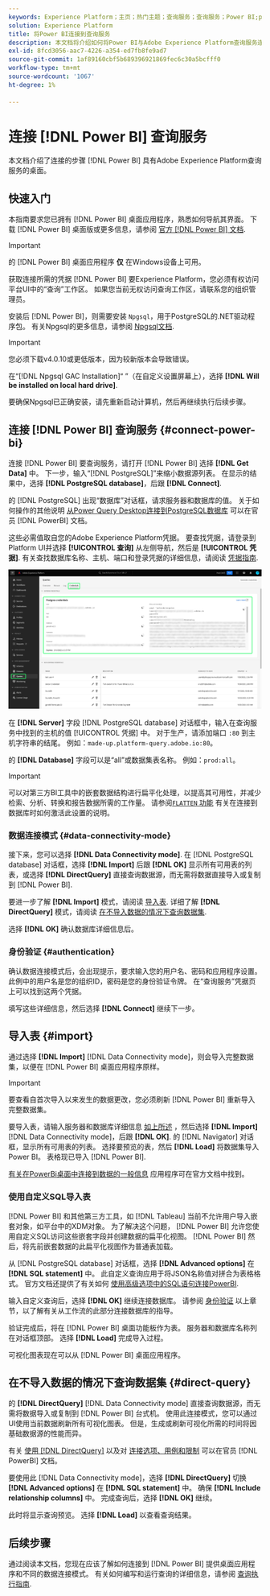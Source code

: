 ```yaml
---
keywords: Experience Platform；主页；热门主题；查询服务；查询服务；Power BI;power bi；连接到查询服务；
solution: Experience Platform
title: 将Power BI连接到查询服务
description: 本文档将介绍如何将Power BI与Adobe Experience Platform查询服务连接。
exl-id: 8fcd3056-aac7-4226-a354-ed7fb8fe9ad7
source-git-commit: 1af89160cbf5b689396921869fec6c30a5bcfff0
workflow-type: tm+mt
source-wordcount: '1067'
ht-degree: 1%

---
```


# 连接 [!DNL Power BI] 查询服务

本文档介绍了连接的步骤 [!DNL Power BI] 具有Adobe Experience Platform查询服务的桌面。

## 快速入门

本指南要求您已拥有 [!DNL Power BI] 桌面应用程序，熟悉如何导航其界面。 下载 [!DNL Power BI] 桌面版或更多信息，请参阅 [官方 [!DNL Power BI] 文档](https://docs.microsoft.com/zh-cn/power-bi/).

>[!IMPORTANT]
>
> 的 [!DNL Power BI] 桌面应用程序 **仅** 在Windows设备上可用。

获取连接所需的凭据 [!DNL Power BI] 要Experience Platform，您必须有权访问平台UI中的“查询”工作区。 如果您当前无权访问查询工作区，请联系您的组织管理员。

安装后 [!DNL Power BI]，则需要安装 `Npgsql`，用于PostgreSQL的.NET驱动程序包。 有关Npgsql的更多信息，请参阅 [Npgsql文档](https://www.npgsql.org/doc/index.html).

>[!IMPORTANT]
>
>您必须下载v4.0.10或更低版本，因为较新版本会导致错误。

在“[!DNL Npgsql GAC Installation]“ ”（在自定义设置屏幕上），选择 **[!DNL Will be installed on local hard drive]**.

要确保Npgsql已正确安装，请先重新启动计算机，然后再继续执行后续步骤。

## 连接 [!DNL Power BI] 查询服务 {#connect-power-bi}

连接 [!DNL Power BI] 要查询服务，请打开 [!DNL Power BI] 选择 **[!DNL Get Data]** 中。 下一步，输入“[!DNL PostgreSQL]”来缩小数据源列表。 在显示的结果中，选择 **[!DNL PostgreSQL database]**，后跟 **[!DNL Connect]**.

的 [!DNL PostgreSQL] 出现“数据库”对话框，请求服务器和数据库的值。 关于如何操作的其他说明 [从Power Query Desktop连接到PostgreSQL数据库](https://learn.microsoft.com/en-us/power-query/connectors/postgresql#connect-to-a-postgresql-database-from-power-query-desktop) 可以在官员 [!DNL PowerBI] 文档。

这些必需值取自您的Adobe Experience Platform凭据。 要查找凭据，请登录到Platform UI并选择 **[!UICONTROL 查询]** 从左侧导航，然后是 **[!UICONTROL 凭据]**. 有关查找数据库名称、主机、端口和登录凭据的详细信息，请阅读 [凭据指南](../ui/credentials.md).

![Experience Platform查询工作区中突出显示了凭据选项卡和过期凭据。](../images/clients/power-bi/query-service-credentials-page.png)

在 **[!DNL Server]** 字段 [!DNL PostgreSQL database] 对话框中，输入在查询服务中找到的主机的值 [!UICONTROL 凭据] 中。 对于生产，请添加端口 `:80` 到主机字符串的结尾。 例如：`made-up.platform-query.adobe.io:80`。

的 **[!DNL Database]** 字段可以是“all”或数据集表名称。 例如：`prod:all`。

>[!IMPORTANT]
>
>可以对第三方BI工具中的嵌套数据结构进行扁平化处理，以提高其可用性，并减少检索、分析、转换和报告数据所需的工作量。 请参阅[`FLATTEN` 功能](../best-practices/flatten-nested-data.md) 有关在连接到数据库时如何激活此设置的说明。

### 数据连接模式 {#data-connectivity-mode}

接下来，您可以选择 **[!DNL Data Connectivity mode]**. 在 [!DNL PostgreSQL database] 对话框，选择 **[!DNL Import]** 后跟 **[!DNL OK]** 显示所有可用表的列表，或选择 **[!DNL DirectQuery]** 直接查询数据源，而无需将数据直接导入或复制到 [!DNL Power BI].

要进一步了解 **[!DNL Import]** 模式，请阅读 [导入表](#import). 详细了解 **[!DNL DirectQuery]** 模式，请阅读 [在不导入数据的情况下查询数据集](#direct-query).

选择 **[!DNL OK]** 确认数据库详细信息后。

### 身份验证 {#authentication}

确认数据连接模式后，会出现提示，要求输入您的用户名、密码和应用程序设置。 此例中的用户名是您的组织ID，密码是您的身份验证令牌。 在“查询服务”凭据页上可以找到这两个凭据。

填写这些详细信息，然后选择 **[!DNL Connect]** 继续下一步。

## 导入表 {#import}

通过选择 **[!DNL Import]** [!DNL Data Connectivity mode]，则会导入完整数据集，以便在 [!DNL Power BI] 桌面应用程序原样。

>[!IMPORTANT]
>
>要查看自首次导入以来发生的数据更改，您必须刷新 [!DNL Power BI] 重新导入完整数据集。

要导入表，请输入服务器和数据库详细信息 [如上所述](#connect-power-bi) ，然后选择 **[!DNL Import]** [!DNL Data Connectivity mode]，后跟 **[!DNL OK]**. 的 [!DNL Navigator] 对话框，显示所有可用表的列表。 选择要预览的表，然后 **[!DNL Load]** 将数据集导入Power BI。 表格现已导入 [!DNL Power BI].

[有关在PowerBi桌面中连接到数据的一般信息](https://learn.microsoft.com/en-us/power-bi/connect-data/desktop-quickstart-connect-to-data#connect-to-data) 应用程序可在官方文档中找到。

### 使用自定义SQL导入表

[!DNL Power BI] 和其他第三方工具，如 [!DNL Tableau] 当前不允许用户导入嵌套对象，如平台中的XDM对象。 为了解决这个问题， [!DNL Power BI] 允许您使用自定义SQL访问这些嵌套字段并创建数据的扁平化视图。 [!DNL Power BI] 然后，将先前嵌套数据的此扁平化视图作为普通表加载。

从 [!DNL PostgreSQL database] 对话框，选择 **[!DNL Advanced options]** 在 **[!DNL SQL statement]** 中。 此自定义查询应用于将JSON名称值对拼合为表格格式。 官方文档还提供了有关如何 [使用高级选项中的SQL语句连接PowerBI](https://learn.microsoft.com/en-us/power-query/connectors/postgresql#connect-using-advanced-options).

输入自定义查询后，选择 **[!DNL OK]** 继续连接数据库。 请参阅 [身份验证](#authentication) 以上章节，以了解有关从工作流的此部分连接数据库的指导。

验证完成后，将在 [!DNL Power BI] 桌面功能板作为表。 服务器和数据库名称列在对话框顶部。 选择 **[!DNL Load]** 完成导入过程。

可视化图表现在可以从 [!DNL Power BI] 桌面应用程序。

## 在不导入数据的情况下查询数据集 {#direct-query}

的 **[!DNL DirectQuery]** [!DNL Data Connectivity mode] 直接查询数据源，而无需将数据导入或复制到 [!DNL Power BI] 台式机。 使用此连接模式，您可以通过UI使用当前数据刷新所有可视化图表。 但是，生成或刷新可视化所需的时间将因基础数据源的性能而异。

有关 [使用 [!DNL DirectQuery]](https://learn.microsoft.com/en-us/power-bi/connect-data/desktop-use-directquery) 以及对 [连接选项、用例和限制](https://learn.microsoft.com/en-us/power-bi/connect-data/desktop-directquery-about) 可以在官员 [!DNL PowerBI] 文档。

要使用此 [!DNL Data Connectivity mode]，选择 **[!DNL DirectQuery]** 切换 **[!DNL Advanced options]** 在 **[!DNL SQL statement]** 中。 确保 **[!DNL Include relationship columns]** 中。 完成查询后，选择 **[!DNL OK]** 继续。

此时将显示查询预览。 选择 **[!DNL Load]** 以查看查询结果。

## 后续步骤

通过阅读本文档，您现在应该了解如何连接到 [!DNL Power BI] 提供桌面应用程序和不同的数据连接模式。 有关如何编写和运行查询的详细信息，请参阅 [查询执行指南](../best-practices/writing-queries.md).
